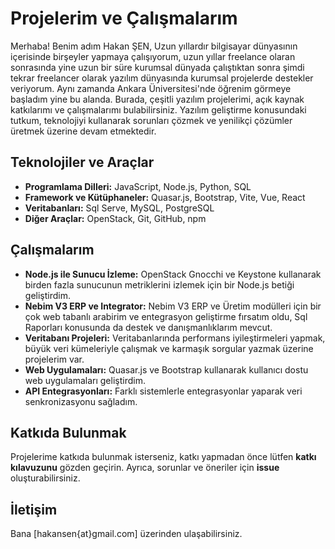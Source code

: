 # Projelerim ve Çalışmalarım

Merhaba! Benim adım Hakan ŞEN, Uzun yıllardır bilgisayar dünyasının içerisinde birşeyler yapmaya çalışıyorum, uzun yıllar freelance olaran sonrasında yine uzun bir süre kurumsal dünyada çalıştıktan sonra şimdi tekrar freelancer olarak yazılım dünyasında kurumsal projelerde destekler veriyorum. Aynı zamanda Ankara Üniversitesi'nde öğrenim görmeye başladım yine bu alanda. Burada, çeşitli yazılım projelerimi, açık kaynak katkılarımı ve çalışmalarımı bulabilirsiniz. Yazılım geliştirme konusundaki tutkum, teknolojiyi kullanarak sorunları çözmek ve yenilikçi çözümler üretmek üzerine devam etmektedir.

## Teknolojiler ve Araçlar

- **Programlama Dilleri:** JavaScript, Node.js, Python, SQL
- **Framework ve Kütüphaneler:** Quasar.js, Bootstrap, Vite, Vue, React
- **Veritabanları:** Sql Serve, MySQL, PostgreSQL
- **Diğer Araçlar:** OpenStack, Git, GitHub, npm

## Çalışmalarım

- **Node.js ile Sunucu İzleme:** OpenStack Gnocchi ve Keystone kullanarak birden fazla sunucunun metriklerini izlemek için bir Node.js betiği geliştirdim.
- **Nebim V3 ERP ve Integrator:** Nebim V3 ERP ve Üretim modülleri için bir çok web tabanlı arabirim ve entegrasyon geliştirme fırsatım oldu, Sql Raporları konusunda da destek ve danışmanlıklarım mevcut.
- **Veritabanı Projeleri:** Veritabanlarında performans iyileştirmeleri yapmak, büyük veri kümeleriyle çalışmak ve karmaşık sorgular yazmak üzerine projelerim var.
- **Web Uygulamaları:** Quasar.js ve Bootstrap kullanarak kullanıcı dostu web uygulamaları geliştirdim. 
- **API Entegrasyonları:** Farklı sistemlerle entegrasyonlar yaparak veri senkronizasyonu sağladım.

## Katkıda Bulunmak

Projelerime katkıda bulunmak isterseniz, katkı yapmadan önce lütfen **katkı kılavuzunu** gözden geçirin. Ayrıca, sorunlar ve öneriler için **issue** oluşturabilirsiniz.

## İletişim

Bana [hakansen{at}gmail.com] üzerinden ulaşabilirsiniz.
